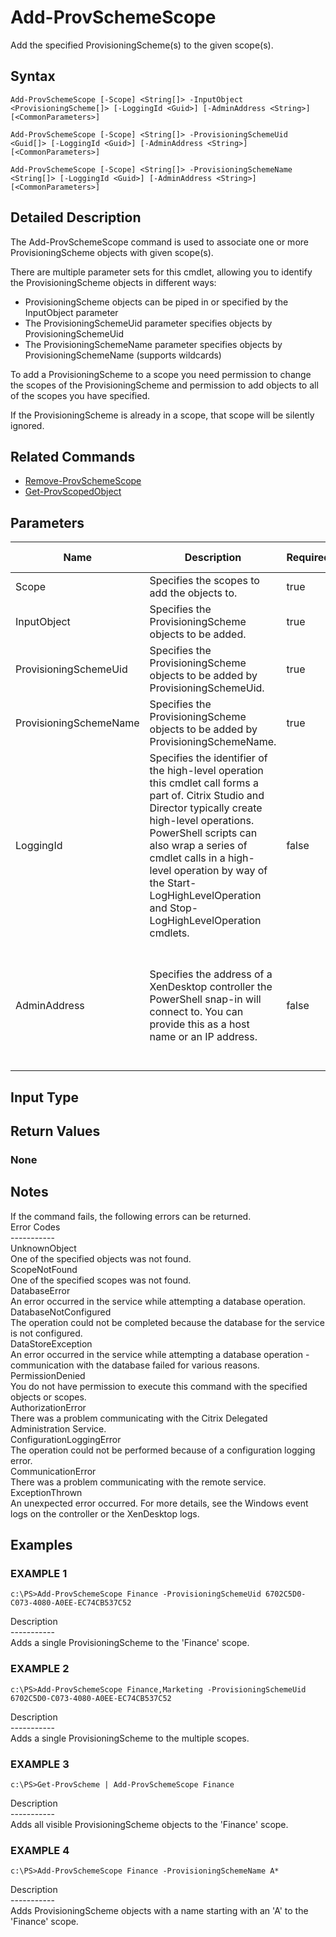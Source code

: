 ﻿# Add-ProvSchemeScope

   Add the specified ProvisioningScheme(s) to the given scope(s).

## Syntax
```
Add-ProvSchemeScope [-Scope] <String[]> -InputObject <ProvisioningScheme[]> [-LoggingId <Guid>] [-AdminAddress <String>] [<CommonParameters>]

Add-ProvSchemeScope [-Scope] <String[]> -ProvisioningSchemeUid <Guid[]> [-LoggingId <Guid>] [-AdminAddress <String>] [<CommonParameters>]

Add-ProvSchemeScope [-Scope] <String[]> -ProvisioningSchemeName <String[]> [-LoggingId <Guid>] [-AdminAddress <String>] [<CommonParameters>]
```

## Detailed Description
   The Add-ProvSchemeScope command is used to associate one or more ProvisioningScheme objects with given scope(s).

There are multiple parameter sets for this cmdlet, allowing you to identify the ProvisioningScheme objects in different ways: 
 - ProvisioningScheme objects can be piped in or specified by the InputObject parameter 
 - The ProvisioningSchemeUid parameter specifies objects by ProvisioningSchemeUid 
 - The ProvisioningSchemeName parameter specifies objects by ProvisioningSchemeName (supports wildcards)

To add a ProvisioningScheme to a scope you need permission to change the scopes of the ProvisioningScheme and permission to add objects to all of the scopes you have specified.

If the ProvisioningScheme is already in a scope, that scope will be silently ignored.

## Related Commands
  * [Remove-ProvSchemeScope](Remove-ProvSchemeScope.html)
  * [Get-ProvScopedObject](Get-ProvScopedObject.html)
## Parameters

| Name   | Description | Required? | Pipeline Input | Default Value |
| --- | --- | --- | --- | --- |
| Scope | Specifies the scopes to add the objects to. | true | false |  |
| InputObject | Specifies the ProvisioningScheme objects to be added. | true | true (ByValue, ByPropertyName) |  |
| ProvisioningSchemeUid | Specifies the ProvisioningScheme objects to be added by ProvisioningSchemeUid. | true | true (ByValue, ByPropertyName) |  |
| ProvisioningSchemeName | Specifies the ProvisioningScheme objects to be added by ProvisioningSchemeName. | true | true (ByValue, ByPropertyName) |  |
| LoggingId | Specifies the identifier of the high-level operation this cmdlet call forms a part of. Citrix Studio and Director typically create high-level operations. PowerShell scripts can also wrap a series of cmdlet calls in a high-level operation by way of the Start-LogHighLevelOperation and Stop-LogHighLevelOperation cmdlets. | false | false |  |
| AdminAddress | Specifies the address of a XenDesktop controller the PowerShell snap-in will connect to. You can provide this as a host name or an IP address. | false | false | Localhost. Once a value is provided by any cmdlet, this value becomes the default. |

## Input Type
### 
   
## Return Values
### None
   ## Notes
   If the command fails, the following errors can be returned.<br>    Error Codes<br>    -----------<br>    UnknownObject<br>        One of the specified objects was not found.<br>    ScopeNotFound<br>        One of the specified scopes was not found.<br>    DatabaseError<br>        An error occurred in the service while attempting a database operation.<br>    DatabaseNotConfigured<br>        The operation could not be completed because the database for the service is not configured.<br>    DataStoreException<br>        An error occurred in the service while attempting a database operation - communication with the database failed for various reasons.<br>    PermissionDenied<br>        You do not have permission to execute this command with the specified objects or scopes.<br>    AuthorizationError<br>        There was a problem communicating with the Citrix Delegated Administration Service.<br>    ConfigurationLoggingError<br>        The operation could not be performed because of a configuration logging error.<br>    CommunicationError<br>        There was a problem communicating with the remote service.<br>    ExceptionThrown<br>        An unexpected error occurred.  For more details, see the Windows event logs on the controller or the XenDesktop logs.
## Examples

### EXAMPLE 1
```
c:\PS>Add-ProvSchemeScope Finance -ProvisioningSchemeUid 6702C5D0-C073-4080-A0EE-EC74CB537C52
```
   Description<br>-----------<br>Adds a single ProvisioningScheme to the 'Finance' scope.
### EXAMPLE 2
```
c:\PS>Add-ProvSchemeScope Finance,Marketing -ProvisioningSchemeUid 6702C5D0-C073-4080-A0EE-EC74CB537C52
```
   Description<br>-----------<br>Adds a single ProvisioningScheme to the multiple scopes.
### EXAMPLE 3
```
c:\PS>Get-ProvScheme | Add-ProvSchemeScope Finance
```
   Description<br>-----------<br>Adds all visible ProvisioningScheme objects to the 'Finance' scope.
### EXAMPLE 4
```
c:\PS>Add-ProvSchemeScope Finance -ProvisioningSchemeName A*
```
   Description<br>-----------<br>Adds ProvisioningScheme objects with a name starting with an 'A' to the 'Finance' scope.
